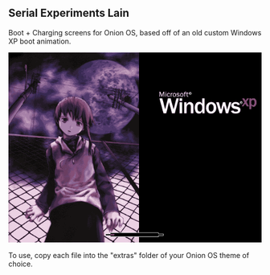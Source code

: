 ## Serial Experiments Lain

Boot + Charging screens for Onion OS, based off of an old custom Windows XP boot animation.

![](screenshots/original.webp)

To use, copy each file into the "extras" folder of your Onion OS theme of choice.
